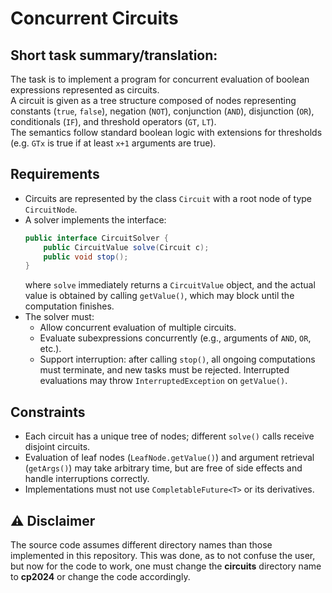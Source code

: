 # Concurrent Circuits

## Short task summary/translation:
The task is to implement a program for concurrent evaluation of boolean expressions represented as circuits.  
A circuit is given as a tree structure composed of nodes representing constants (`true`, `false`), negation (`NOT`), conjunction (`AND`), disjunction (`OR`), conditionals (`IF`), and threshold operators (`GT`, `LT`).  
The semantics follow standard boolean logic with extensions for thresholds (e.g. `GTx` is true if at least `x+1` arguments are true).

## Requirements
- Circuits are represented by the class `Circuit` with a root node of type `CircuitNode`.  
- A solver implements the interface:
  ```java
  public interface CircuitSolver {
      public CircuitValue solve(Circuit c);
      public void stop();
  }
  ```
  where `solve` immediately returns a `CircuitValue` object, and the actual value is obtained by calling `getValue()`, which may block until the computation finishes.
- The solver must:
  - Allow concurrent evaluation of multiple circuits.
  - Evaluate subexpressions concurrently (e.g., arguments of `AND`, `OR`, etc.).
  - Support interruption: after calling `stop()`, all ongoing computations must terminate, and new tasks must be rejected. Interrupted evaluations may throw `InterruptedException` on `getValue()`.

## Constraints
- Each circuit has a unique tree of nodes; different `solve()` calls receive disjoint circuits.
- Evaluation of leaf nodes (`LeafNode.getValue()`) and argument retrieval (`getArgs()`) may take arbitrary time, but are free of side effects and handle interruptions correctly.
- Implementations must not use `CompletableFuture<T>` or its derivatives.

## ⚠️ Disclaimer
The source code assumes different directory names than those implemented in this repository. This was done, as to not confuse the user, but now for the code to work, one must change the **circuits** directory name to **cp2024** or change the code accordingly.
